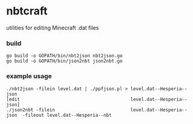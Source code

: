 # nbtcraft
utilities for editing Minecraft .dat files


### build

```
go build -o GOPATH/bin/nbt2json nbt2json.go
go build -o GOPATH/bin/json2nbt json2nbt.go
```


### example usage

```
./nbt2json -filein level.dat | ./ppfjson.pl > level.dat--Hesperia--json
[edit                                         level.dat--Hesperia--json]
./json2nbt -filein                            level.dat--Hesperia--json  -fileout level.dat--Hesperia--nbt
```


